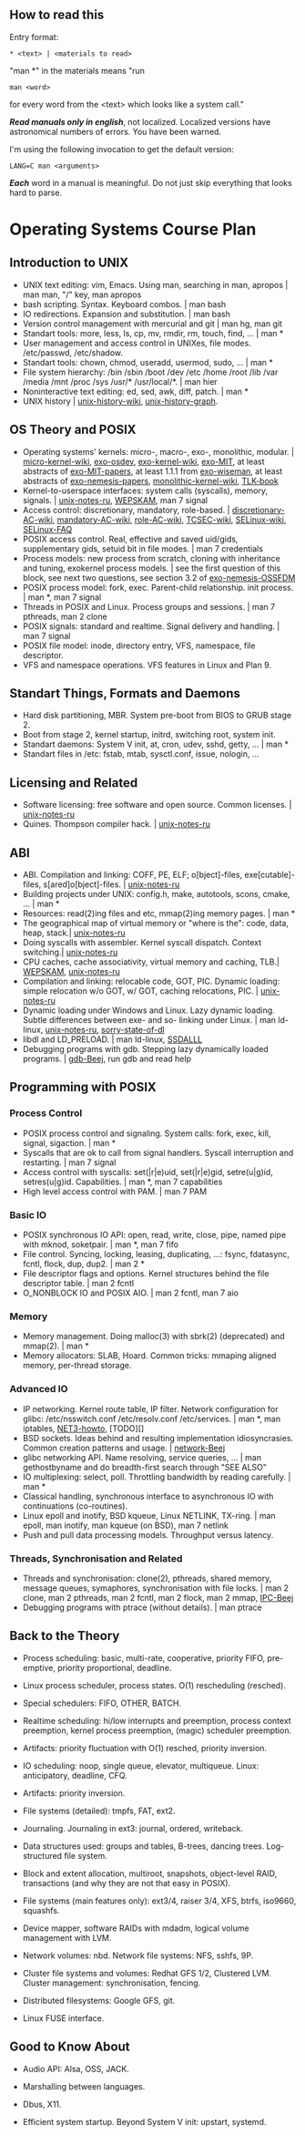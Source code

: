 ## How to read this

Entry format:

    * <text> | <materials to read>

"man \*" in the materials means "run

    man <word>

for every word from the \<text\> which looks like a system call."

***Read manuals only in english***, not localized. Localized versions have astronomical numbers of errors. You have been warned.

I'm using the following invocation to get the default version:

    LANG=C man <arguments>

***Each*** word in a manual is meaningful. Do not just skip everything that looks hard to parse.

# Operating Systems Course Plan

## Introduction to UNIX

* UNIX text editing: vim, Emacs. Using man, searching in man, apropos | man man, "/" key, man apropos
* bash scripting. Syntax. Keyboard combos. | man bash
* IO redirections. Expansion and substitution. | man bash
* Version control management with mercurial and git | man hg, man git
* Standart tools: more, less, ls, cp, mv, rmdir, rm, touch, find, ... | man \*
* User management and access control in UNIXes, file modes. /etc/passwd, /etc/shadow.
* Standart tools: chown, chmod, useradd, usermod, sudo, ... | man \*
* File system hierarchy: /bin /sbin /boot /dev /etc /home /root /lib /var /media /mnt /proc /sys /usr/\* /usr/local/\*. | man hier
* Noninteractive text editing: ed, sed, awk, diff, patch. | man \*
* UNIX history | [unix-history-wiki][], [unix-history-graph][].

## OS Theory and POSIX

* Operating systems' kernels: micro-, macro-, exo-, monolithic, modular. | [micro-kernel-wiki][], [exo-osdev][], [exo-kernel-wiki][], [exo-MIT][], at least abstracts of [exo-MIT-papers][], at least 1.1.1 from [exo-wiseman], at least abstracts of [exo-nemesis-papers][], [monolithic-kernel-wiki][], [TLK-book][]
* Kernel-to-userspace interfaces: system calls (syscalls), memory, signals. | [unix-notes-ru][], [WEPSKAM][], man 7 signal
* Access control: discretionary, mandatory, role-based. | [discretionary-AC-wiki][], [mandatory-AC-wiki][], [role-AC-wiki][], [TCSEC-wiki][], [SELinux-wiki][], [SELinux-FAQ][]
* POSIX access control. Real, effective and saved uid/gids, supplementary gids, setuid bit in file modes. | man 7 credentials
* Process models: new process from scratch, cloning with inheritance and tuning, exokernel process models. | see the first question of this block, see next two questions, see section 3.2 of [exo-nemesis-OSSFDM][]
* POSIX process model: fork, exec. Parent-child relationship. init process. | man \*, man 7 signal
* Threads in POSIX and Linux. Process groups and sessions. | man 7 pthreads, man 2 clone
* POSIX signals: standard and realtime. Signal delivery and handling. | man 7 signal
* POSIX file model: inode, directory entry, VFS, namespace, file descriptor.
* VFS and namespace operations. VFS features in Linux and Plan 9.

## Standart Things, Formats and Daemons

* Hard disk partitioning, MBR. System pre-boot from BIOS to GRUB stage 2.
* Boot from stage 2, kernel startup, initrd, switching root, system init.
* Standart daemons: System V init, at, cron, udev, sshd, getty, ... | man \*
* Standart files in /etc: fstab, mtab, sysctl.conf, issue, nologin, ...

## Licensing and Related

* Software licensing: free software and open source. Common licenses.  | [unix-notes-ru][]
* Quines. Thompson compiler hack. | [unix-notes-ru][]

## ABI

* ABI. Compilation and linking: COFF, PE, ELF; o[bject]-files, exe[cutable]-files, s[ared]o[bject]-files. | [unix-notes-ru][]
* Building projects under UNIX: config.h, make, autotools, scons, cmake, ... | man \*
* Resources: read(2)ing files and etc, mmap(2)ing memory pages. | man \*
* The geographical map of virtual memory or "where is the": code, data, heap, stack.| [unix-notes-ru][]
* Doing syscalls with assembler. Kernel syscall dispatch. Context switching.| [unix-notes-ru][]
* CPU caches, cache associativity, virtual memory and caching, TLB.| [WEPSKAM][], [unix-notes-ru][]
* Compilation and linking: relocable code, GOT, PIC. Dynamic loading: simple relocation w/o GOT, w/ GOT, caching relocations, PIC. | [unix-notes-ru][]
* Dynamic loading under Windows and Linux. Lazy dynamic loading. Subtle differences between exe- and so- linking under Linux. | man ld-linux, [unix-notes-ru][], [sorry-state-of-dl][]
* libdl and LD\_PRELOAD. | man ld-linux, [SSDALLL][]
* Debugging programs with gdb. Stepping lazy dynamically loaded programs. | [gdb-Beej][], run gdb and read help

## Programming with POSIX

### Process Control
* POSIX process control and signaling. System calls: fork, exec, kill, signal, sigaction. | man \*
* Syscalls that are ok to call from signal handlers. Syscall interruption and restarting. | man 7 signal
* Access control with syscalls: set(|r|e)uid, set(|r|e)gid, setre(u|g)id, setres(u|g)id. Capabilities. | man \*, man 7 capabilities
* High level access control with PAM. | man 7 PAM

### Basic IO
* POSIX synchronous IO API: open, read, write, close, pipe, named pipe with mknod, soketpair. | man \*, man 7 fifo
* File control. Syncing, locking, leasing, duplicating, ...: fsync, fdatasync, fcntl, flock, dup, dup2. | man 2 \*
* File descriptor flags and options. Kernel structures behind the file descriptor table. | man 2 fcntl
* O\_NONBLOCK IO and POSIX AIO. | man 2 fcntl, man 7 aio

### Memory
* Memory management. Doing malloc(3) with sbrk(2) (deprecated) and mmap(2). | man \*
* Memory allocators: SLAB, Hoard. Common tricks: mmaping aligned memory, per-thread storage.

### Advanced IO
* IP networking. Kernel route table, IP filter. Network configuration for glibc: /etc/nsswitch.conf /etc/resolv.conf /etc/services. | man \*, man iptables, [NET3-howto][], [TODO][]
* BSD sockets. Ideas behind and resulting implementation idiosyncrasies. Common creation patterns and usage. | [network-Beej][]
* glibc networking API. Name resolving, service queries, ... | man gethostbyname and do breadth-first search through "SEE ALSO"
* IO multiplexing: select, poll. Throttling bandwidth by reading carefully. | man \*
* Classical handling, synchronous interface to asynchronous IO with continuations (co-routines).
* Linux epoll and inotify, BSD kqueue, Linux NETLINK, TX-ring. | man epoll, man inotify, man kqueue (on BSD), man 7 netlink
* Push and pull data processing models. Throughput versus latency.

### Threads, Synchronisation and Related
* Threads and synchronisation: clone(2), pthreads, shared memory, message queues, symaphores, synchronisation with file locks. | man 2 clone, man 2 pthreads, man 2 fcntl, man 2 flock, man 2 mmap, [IPC-Beej][]
* Debugging programs with ptrace (without details). | man ptrace

## Back to the Theory

* Process scheduling: basic, multi-rate, cooperative, priority FIFO, pre-emptive, priority proportional, deadline.
* Linux process scheduler, process states. O(1) rescheduling (resched).
* Special schedulers: FIFO, OTHER, BATCH.
* Realtime scheduling: hi/low interrupts and preemption, process context preemption, kernel process preemption, (magic) scheduler preemption.
* Artifacts: priority fluctuation with O(1) resched, priority inversion.
* IO scheduling: noop, single queue, elevator, multiqueue. Linux: anticipatory, deadline, CFQ.
* Artifacts: priority inversion.

* File systems (detailed): tmpfs, FAT, ext2.
* Journaling. Journaling in ext3: journal, ordered, writeback.
* Data structures used: groups and tables, B-trees, dancing trees. Log-structured file system.
* Block and extent allocation, multiroot, snapshots, object-level RAID, transactions (and why they are not that easy in POSIX).
* File systems (main features only): ext3/4, raiser 3/4, XFS, btrfs, iso9660, squashfs.
* Device mapper, software RAIDs with mdadm, logical volume management with LVM.
* Network volumes: nbd. Network file systems: NFS, sshfs, 9P.
* Cluster file systems and volumes: Redhat GFS 1/2, Clustered LVM. Cluster management: synchronisation, fencing.
* Distributed filesystems: Google GFS, git.
* Linux FUSE interface.

## Good to Know About

* Audio API: Alsa, OSS, JACK.
* Marshalling between languages.
* Dbus, X11.
* Efficient system startup. Beyond System V init: upstart, systemd.

  [unix-notes-ru]: http://github.com/oxij/unix-notes-ru/
  [monolithic-kernel-wiki]: http://en.wikipedia.org/wiki/Monolithic_kernel
  [discretionary-AC-wiki]: http://en.wikipedia.org/wiki/Discretionary_access_control
  [mandatory-AC-wiki]: http://en.wikipedia.org/wiki/Mandatory_access_control
  [role-AC-wiki]: http://en.wikipedia.org/wiki/Role-based_access_control
  [SELinux-wiki]: http://en.wikipedia.org/wiki/Security-Enhanced_Linux
  [SELinux-FAQ]: http://www.nsa.gov/research/selinux/faqs.shtml
  [TCSEC-wiki]: http://en.wikipedia.org/wiki/Trusted_Computer_System_Evaluation_Criteria
  [micro-kernel-wiki]: http://en.wikipedia.org/wiki/Microkernel
  [exo-osdev]: http://wiki.osdev.org/Exokernel
  [exo-kernel-wiki]: http://en.wikipedia.org/wiki/Exokernel
  [exo-MIT]: http://pdos.csail.mit.edu/exo.html
  [exo-MIT-papers]: http://pdos.csail.mit.edu/PDOS-papers.html#Exokernels
  [exo-wiseman]: http://u.cs.biu.ac.il/~wiseman/2os/microkernels/exokernel.pdf
  [exo-nemesis-papers]: http://www.cl.cam.ac.uk/research/srg/netos/old-projects/nemesis/documentation.html
  [exo-nemesis-OSSFDM]: http://www.cl.cam.ac.uk/Research/SRG/netos/old-projects/pegasus/papers/usenix.ps.gz
  [TLK-book]: http://tldp.org/LDP/tlk/tlk.html
  [unix-history-wiki]: http://en.wikipedia.org/wiki/Unix#History "Unix history"
  [unix-history-graph]: http://www.levenez.com/unix/unix_a4.pdf  "Unix version history graph"
  [sorry-state-of-dl]: http://www.macieira.org/blog/2012/01/sorry-state-of-dynamic-libraries-on-linux/
  [NET3-howto]: http://tldp.org/HOWTO/NET3-4-HOWTO.html
  [SSDALLL]: http://www.yolinux.com/TUTORIALS/LibraryArchives-StaticAndDynamic.html
  [gdb-Beej]: http://beej.us/guide/bggdb/
  [network-Beej]: http://beej.us/guide/bgnet/
  [IPC-Beej]: http://beej.us/guide/bgipc/
  [WEPSKAM]: http://lwn.net/Articles/250967/
